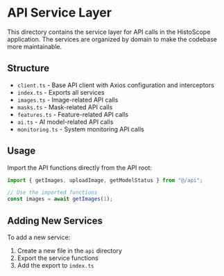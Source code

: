 # API Service Layer

This directory contains the service layer for API calls in the HistoScope application. The services are organized by domain to make the codebase more maintainable.

## Structure

- `client.ts` - Base API client with Axios configuration and interceptors
- `index.ts` - Exports all services
- `images.ts` - Image-related API calls
- `masks.ts` - Mask-related API calls
- `features.ts` - Feature-related API calls
- `ai.ts` - AI model-related API calls
- `monitoring.ts` - System monitoring API calls

## Usage

Import the API functions directly from the API root:

```typescript
import { getImages, uploadImage, getModelStatus } from "@/api";

// Use the imported functions
const images = await getImages(1);
```

## Adding New Services

To add a new service:

1. Create a new file in the `api` directory
2. Export the service functions
3. Add the export to `index.ts`

##
